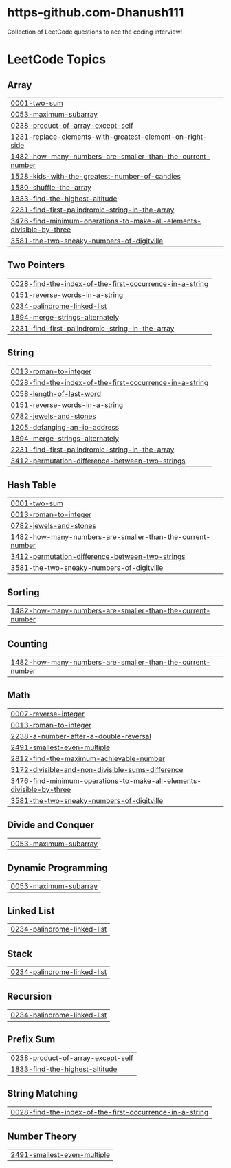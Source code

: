 # https-github.com-Dhanush111
Collection of LeetCode questions to ace the coding interview!

<!---LeetCode Topics Start-->
# LeetCode Topics
## Array
|  |
| ------- |
| [0001-two-sum](https://github.com/Dhanush111/https-github.com-Dhanush111/tree/master/0001-two-sum) |
| [0053-maximum-subarray](https://github.com/Dhanush111/https-github.com-Dhanush111/tree/master/0053-maximum-subarray) |
| [0238-product-of-array-except-self](https://github.com/Dhanush111/https-github.com-Dhanush111/tree/master/0238-product-of-array-except-self) |
| [1231-replace-elements-with-greatest-element-on-right-side](https://github.com/Dhanush111/https-github.com-Dhanush111/tree/master/1231-replace-elements-with-greatest-element-on-right-side) |
| [1482-how-many-numbers-are-smaller-than-the-current-number](https://github.com/Dhanush111/https-github.com-Dhanush111/tree/master/1482-how-many-numbers-are-smaller-than-the-current-number) |
| [1528-kids-with-the-greatest-number-of-candies](https://github.com/Dhanush111/https-github.com-Dhanush111/tree/master/1528-kids-with-the-greatest-number-of-candies) |
| [1580-shuffle-the-array](https://github.com/Dhanush111/https-github.com-Dhanush111/tree/master/1580-shuffle-the-array) |
| [1833-find-the-highest-altitude](https://github.com/Dhanush111/https-github.com-Dhanush111/tree/master/1833-find-the-highest-altitude) |
| [2231-find-first-palindromic-string-in-the-array](https://github.com/Dhanush111/https-github.com-Dhanush111/tree/master/2231-find-first-palindromic-string-in-the-array) |
| [3476-find-minimum-operations-to-make-all-elements-divisible-by-three](https://github.com/Dhanush111/https-github.com-Dhanush111/tree/master/3476-find-minimum-operations-to-make-all-elements-divisible-by-three) |
| [3581-the-two-sneaky-numbers-of-digitville](https://github.com/Dhanush111/https-github.com-Dhanush111/tree/master/3581-the-two-sneaky-numbers-of-digitville) |
## Two Pointers
|  |
| ------- |
| [0028-find-the-index-of-the-first-occurrence-in-a-string](https://github.com/Dhanush111/https-github.com-Dhanush111/tree/master/0028-find-the-index-of-the-first-occurrence-in-a-string) |
| [0151-reverse-words-in-a-string](https://github.com/Dhanush111/https-github.com-Dhanush111/tree/master/0151-reverse-words-in-a-string) |
| [0234-palindrome-linked-list](https://github.com/Dhanush111/https-github.com-Dhanush111/tree/master/0234-palindrome-linked-list) |
| [1894-merge-strings-alternately](https://github.com/Dhanush111/https-github.com-Dhanush111/tree/master/1894-merge-strings-alternately) |
| [2231-find-first-palindromic-string-in-the-array](https://github.com/Dhanush111/https-github.com-Dhanush111/tree/master/2231-find-first-palindromic-string-in-the-array) |
## String
|  |
| ------- |
| [0013-roman-to-integer](https://github.com/Dhanush111/https-github.com-Dhanush111/tree/master/0013-roman-to-integer) |
| [0028-find-the-index-of-the-first-occurrence-in-a-string](https://github.com/Dhanush111/https-github.com-Dhanush111/tree/master/0028-find-the-index-of-the-first-occurrence-in-a-string) |
| [0058-length-of-last-word](https://github.com/Dhanush111/https-github.com-Dhanush111/tree/master/0058-length-of-last-word) |
| [0151-reverse-words-in-a-string](https://github.com/Dhanush111/https-github.com-Dhanush111/tree/master/0151-reverse-words-in-a-string) |
| [0782-jewels-and-stones](https://github.com/Dhanush111/https-github.com-Dhanush111/tree/master/0782-jewels-and-stones) |
| [1205-defanging-an-ip-address](https://github.com/Dhanush111/https-github.com-Dhanush111/tree/master/1205-defanging-an-ip-address) |
| [1894-merge-strings-alternately](https://github.com/Dhanush111/https-github.com-Dhanush111/tree/master/1894-merge-strings-alternately) |
| [2231-find-first-palindromic-string-in-the-array](https://github.com/Dhanush111/https-github.com-Dhanush111/tree/master/2231-find-first-palindromic-string-in-the-array) |
| [3412-permutation-difference-between-two-strings](https://github.com/Dhanush111/https-github.com-Dhanush111/tree/master/3412-permutation-difference-between-two-strings) |
## Hash Table
|  |
| ------- |
| [0001-two-sum](https://github.com/Dhanush111/https-github.com-Dhanush111/tree/master/0001-two-sum) |
| [0013-roman-to-integer](https://github.com/Dhanush111/https-github.com-Dhanush111/tree/master/0013-roman-to-integer) |
| [0782-jewels-and-stones](https://github.com/Dhanush111/https-github.com-Dhanush111/tree/master/0782-jewels-and-stones) |
| [1482-how-many-numbers-are-smaller-than-the-current-number](https://github.com/Dhanush111/https-github.com-Dhanush111/tree/master/1482-how-many-numbers-are-smaller-than-the-current-number) |
| [3412-permutation-difference-between-two-strings](https://github.com/Dhanush111/https-github.com-Dhanush111/tree/master/3412-permutation-difference-between-two-strings) |
| [3581-the-two-sneaky-numbers-of-digitville](https://github.com/Dhanush111/https-github.com-Dhanush111/tree/master/3581-the-two-sneaky-numbers-of-digitville) |
## Sorting
|  |
| ------- |
| [1482-how-many-numbers-are-smaller-than-the-current-number](https://github.com/Dhanush111/https-github.com-Dhanush111/tree/master/1482-how-many-numbers-are-smaller-than-the-current-number) |
## Counting
|  |
| ------- |
| [1482-how-many-numbers-are-smaller-than-the-current-number](https://github.com/Dhanush111/https-github.com-Dhanush111/tree/master/1482-how-many-numbers-are-smaller-than-the-current-number) |
## Math
|  |
| ------- |
| [0007-reverse-integer](https://github.com/Dhanush111/https-github.com-Dhanush111/tree/master/0007-reverse-integer) |
| [0013-roman-to-integer](https://github.com/Dhanush111/https-github.com-Dhanush111/tree/master/0013-roman-to-integer) |
| [2238-a-number-after-a-double-reversal](https://github.com/Dhanush111/https-github.com-Dhanush111/tree/master/2238-a-number-after-a-double-reversal) |
| [2491-smallest-even-multiple](https://github.com/Dhanush111/https-github.com-Dhanush111/tree/master/2491-smallest-even-multiple) |
| [2812-find-the-maximum-achievable-number](https://github.com/Dhanush111/https-github.com-Dhanush111/tree/master/2812-find-the-maximum-achievable-number) |
| [3172-divisible-and-non-divisible-sums-difference](https://github.com/Dhanush111/https-github.com-Dhanush111/tree/master/3172-divisible-and-non-divisible-sums-difference) |
| [3476-find-minimum-operations-to-make-all-elements-divisible-by-three](https://github.com/Dhanush111/https-github.com-Dhanush111/tree/master/3476-find-minimum-operations-to-make-all-elements-divisible-by-three) |
| [3581-the-two-sneaky-numbers-of-digitville](https://github.com/Dhanush111/https-github.com-Dhanush111/tree/master/3581-the-two-sneaky-numbers-of-digitville) |
## Divide and Conquer
|  |
| ------- |
| [0053-maximum-subarray](https://github.com/Dhanush111/https-github.com-Dhanush111/tree/master/0053-maximum-subarray) |
## Dynamic Programming
|  |
| ------- |
| [0053-maximum-subarray](https://github.com/Dhanush111/https-github.com-Dhanush111/tree/master/0053-maximum-subarray) |
## Linked List
|  |
| ------- |
| [0234-palindrome-linked-list](https://github.com/Dhanush111/https-github.com-Dhanush111/tree/master/0234-palindrome-linked-list) |
## Stack
|  |
| ------- |
| [0234-palindrome-linked-list](https://github.com/Dhanush111/https-github.com-Dhanush111/tree/master/0234-palindrome-linked-list) |
## Recursion
|  |
| ------- |
| [0234-palindrome-linked-list](https://github.com/Dhanush111/https-github.com-Dhanush111/tree/master/0234-palindrome-linked-list) |
## Prefix Sum
|  |
| ------- |
| [0238-product-of-array-except-self](https://github.com/Dhanush111/https-github.com-Dhanush111/tree/master/0238-product-of-array-except-self) |
| [1833-find-the-highest-altitude](https://github.com/Dhanush111/https-github.com-Dhanush111/tree/master/1833-find-the-highest-altitude) |
## String Matching
|  |
| ------- |
| [0028-find-the-index-of-the-first-occurrence-in-a-string](https://github.com/Dhanush111/https-github.com-Dhanush111/tree/master/0028-find-the-index-of-the-first-occurrence-in-a-string) |
## Number Theory
|  |
| ------- |
| [2491-smallest-even-multiple](https://github.com/Dhanush111/https-github.com-Dhanush111/tree/master/2491-smallest-even-multiple) |
<!---LeetCode Topics End-->